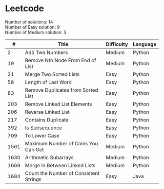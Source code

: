 # Leetcode

Number of solutions: 14 <br/>
Number of Easy solution: 9 <br/>
Number of Medium solution: 5

| #    | Title                                  | Difficulty  | Language|
| ---- | -------------------------------------- |-------------| --------|
| 2    | Add Two Numbers                        | Medium      | Python  |
| 19   | Remove Nth Node From End of List       | Medium      | Python  |
| 21   | Merge Two Sorted Lists                 | Easy        | Python  |
| 58   | Length of Last Word                    | Easy        | Python  |
| 83   | Remove Duplicates from Sorted List     | Easy        | Python  |
| 203  | Remove Linked List Elements            | Easy        | Python  |
| 206  | Reverse Linked List                    | Easy        | Python  |
| 217  | Contains Duplicate                     | Easy        | Python  |
| 392  | Is Subsequence                         | Easy        | Python  |
| 709  | To Lower Case                          | Easy        | Python  |
| 1561 | Maximum Number of Coins You Can Get    | Medium      | Python  |
| 1630 | Arithmetic Subarrays                   | Medium      | Python  |
| 1669 | Merge In Between Linked Lists          | Medium      | Python  |
| 1684 | Count the Number of Consistent Strings | Easy        | Java    |